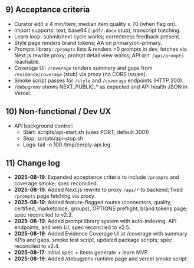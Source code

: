 ## 9) Acceptance criteria
- Curator edit ≤ 4 min/item; median item quality ≥ 70 (when flag on).
- Import supports: text, base64 (`.pdf/.docx` stub), transcript batching.
- Learn loop: submit/next cycle works; correctness feedback present.
- Style page renders brand tokens; AA on primary/on-primary.
- Prompts library: `/prompts` lists & renders &gt;0 prompts in dev, fetches via Next.js rewrite proxy; prompt detail view works; API `GET /api/prompts` reachable.
- Coverage UI: `/coverage` renders summary and gaps from `/evidence/coverage` (stub) via proxy (no CORS issues).
- Smoke script passes for `/style` and `/coverage` endpoints (HTTP 200).
- `/debug/env` shows NEXT_PUBLIC_* as expected and API health JSON in Vercel.

## 10) Non-functional / Dev UX
- API background control:
  - Start: scripts/api-start.sh (uses PORT, default 3001)
  - Stop:  scripts/api-stop.sh
  - Logs:  tail -n 100 /tmp/cerply-api.log

## 11) Change log
- **2025-08-19**: Expanded acceptance criteria to include `/prompts` and coverage smoke; spec reconciled.
- **2025-08-19**: Added Next.js rewrite to proxy `/api/*` to backend; fixed `/prompts` page fetching via proxy.
- **2025-08-19**: Added feature-flagged routes (connectors, quality, certified, marketplace, groups), OPTIONS preflight, brand tokens page; spec reconciled to v2.3.
- **2025-08-19**: Added prompt library system with auto-indexing, API endpoints, and web UI; spec reconciled to v2.5.
- **2025-08-19**: Added Evidence Coverage UI at /coverage with summary KPIs and gaps, smoke test script, updated package scripts; spec reconciled to v2.4.
- **2025-08-17**: Initial spec + items generate + learn MVP.
- **2025-08-19**: Added /debug/env runtime page and vercel smoke script.